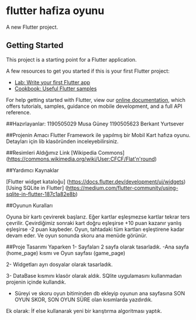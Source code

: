 # flutter hafiza oyunu

A new Flutter project.

## Getting Started

This project is a starting point for a Flutter application.

A few resources to get you started if this is your first Flutter project:

- [Lab: Write your first Flutter app](https://flutter.dev/docs/get-started/codelab)
- [Cookbook: Useful Flutter samples](https://flutter.dev/docs/cookbook)

For help getting started with Flutter, view our
[online documentation](https://flutter.dev/docs), which offers tutorials,
samples, guidance on mobile development, and a full API reference.

##Hazırlayanlar:
1190505029 Musa Güney
1190505623 Berkant Yurtsever

##Projenin Amacı
Flutter Framework ile yapılmış bir Mobil Kart hafıza oyunu. Detayları için lib klasöründen inceleyebilirsiniz.

##Resimleri Aldığımız Link
[Wikipedia Commons] (https://commons.wikimedia.org/wiki/User:CFCF/Flat'n'round)

##Yardımcı Kaynaklar

[Flutter widget kataloğu] (https://docs.flutter.dev/development/ui/widgets)
[Using SQLite in Flutter] (https://medium.com/flutter-community/using-sqlite-in-flutter-187c1a82e8b)

##Oyunun Kuralları

Oyuna bir kartı çevirerek başlarız.
Eğer kartlar eşleşmezse kartlar tekrar ters çevrilir.
Çevirdiğimiz sonraki kart doğru eşleşirse +10 puan kazanır yanlış eşleşirse -2 puan kaybeder.
Oyun, tahtadaki tüm kartları eşleştirene kadar devam eder.
Ve oyun sonunda skoru ana menüde görünür.

##Proje Tasarımı Yaparken
1- Sayfaları 2 sayfa olarak tasarladık. 
-Ana sayfa (home_page) kısmı ve Oyun sayfası (game_page)

2- Widgetları ayrı dosyalar olarak tasarladık.

3- DataBase kısmını klasör olarak aldık. SQlite uygulamasını kullanmadan projenin içinde kullandık.
- Süreyi ve skoru oyun bitiminden db ekleyip oyunun ana sayfasına SON OYUN SKOR, SON OYUN SÜRE olan kısımlarda yazdırdık.

Ek olarak: İf else kullanarak yeni bir karıştırma algoritması yaptık.




